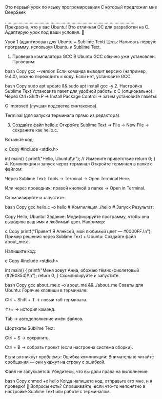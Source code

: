 Это первый урок по языку прогромирования С который предложил мне DeepSeek

.........................................................................................................
Прекрасно, что у вас Ubuntu! Это отличная ОС для разработки на C. Адаптирую урок под ваши условия. 🐧

Урок 1 (адаптирован для Ubuntu + Sublime Text)
Цель: Написать первую программу, используя Ubuntu и Sublime Text.

1. Проверка компилятора GCC
В Ubuntu GCC обычно уже установлен. Проверим:

bash
Copy
gcc --version
Если команда выводит версию (например, 9.4.0), можно переходить к коду.
Если нет, установите GCC:

bash
Copy
sudo apt update && sudo apt install gcc -y
2. Настройка Sublime Text
Установите пакет для удобной работы с C (опционально):
Через Ctrl+Shift+P → Install Package Control → затем установите пакеты:

C Improved (лучшая подсветка синтаксиса).

Terminal (для запуска терминала прямо из редактора).

3. Создайте файл hello.c
Откройте Sublime Text → File → New File → сохраните как hello.c.

Вставьте код:

c
Copy
#include <stdio.h>

int main() {
    printf("Hello, Ubuntu!\n");  // Измените приветствие
    return 0;
}
4. Компиляция и запуск через терминал
Откройте терминал в папке с файлом:

Через Sublime Text: Tools → Terminal → Open Terminal Here.

Или через проводник: правой кнопкой в папке → Open in Terminal.

Скомпилируйте и запустите:

bash
Copy
gcc hello.c -o hello  # Компиляция
./hello               # Запуск
Результат:

Copy
Hello, Ubuntu!
Задание:
Модифицируйте программу, чтобы она выводила ваш имя и любимый цвет. Например:

c
Copy
printf("Привет! Я Алексей, мой любимый цвет — #0000FF.\n");
Пример решения через Sublime Text + Ubuntu:
Создайте файл about_me.c.

Напишите код:

c
Copy
#include <stdio.h>

int main() {
    printf("Меня зовут Анна, обожаю тёмно-фиолетовый (#2E0854)!\n");
    return 0;
}
Скомпилируйте и запустите:

bash
Copy
gcc about_me.c -o about_me && ./about_me
Советы для Ubuntu:
Горячие клавиши в терминале:

Ctrl + Shift + T → новый таб терминала.

↑/↓ → история команд.

Tab → автодополнение имён файлов.

Шорткаты Sublime Text:

Ctrl + S → сохранить.

Ctrl + B → собрать проект (если настроена система сборки).

Если возникнут проблемы:
Ошибка компиляции: Внимательно читайте сообщения — они укажут на строку с ошибкой.

Файл не запускается: Убедитесь, что вы дали права на выполнение:

bash
Copy
chmod +x hello
Когда напишете код, отправьте его мне, и я проверю! 💬
Вопросы есть? Спрашивайте, если что-то непонятно в настройке Sublime Text или работе с терминалом.
